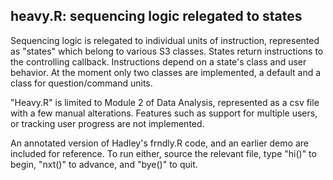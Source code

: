 ## heavy.R: sequencing logic relegated to states 

Sequencing logic is relegated to individual units of instruction, represented as "states" which belong to various S3 classes. States return instructions to the controlling callback. Instructions depend on a state's class and user behavior. At the moment only two classes are implemented, a default and a class for question/command units.

"Heavy.R" is limited to Module 2 of Data Analysis, represented as a csv file with a few manual alterations. Features such as support for multiple users, or tracking user progress are not implemented.

An annotated version of Hadley's frndly.R code, and an earlier demo are included for reference. To run either, source the relevant file, type "hi()" to begin, "nxt()" to advance, and "bye()" to quit.
